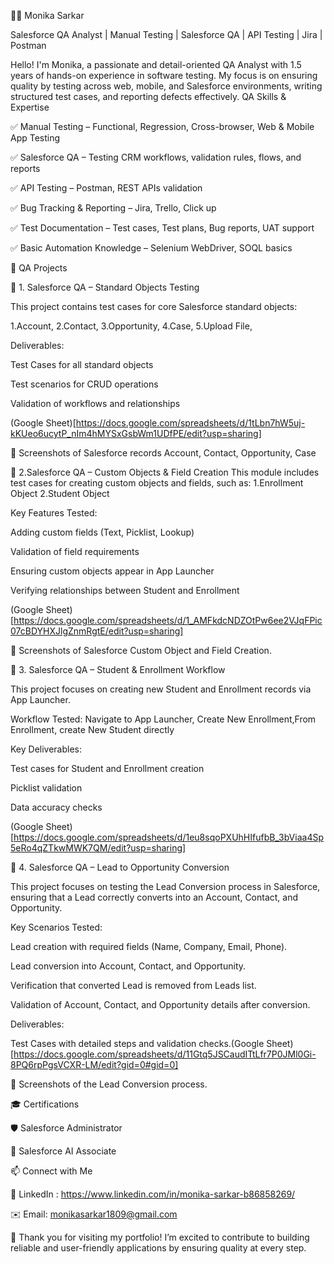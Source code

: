 👩‍💻 Monika Sarkar

Salesforce QA Analyst | Manual Testing | Salesforce QA | API Testing | Jira | Postman

Hello! I'm Monika, a passionate and detail-oriented QA Analyst with 1.5 years of hands-on experience in software testing. My focus is on ensuring quality by testing across web, mobile, and Salesforce environments, writing structured test cases, and reporting defects effectively.
QA Skills & Expertise

✅ Manual Testing – Functional, Regression, Cross-browser, Web & Mobile App Testing

✅ Salesforce QA – Testing CRM workflows, validation rules, flows, and reports

✅ API Testing – Postman, REST APIs validation

✅ Bug Tracking & Reporting – Jira, Trello, Click up

✅ Test Documentation – Test cases, Test plans, Bug reports, UAT support

✅ Basic Automation Knowledge – Selenium WebDriver, SOQL basics

🧪 QA Projects

📌 1. Salesforce QA – Standard Objects Testing

This project contains test cases for core Salesforce standard objects:

1.Account, 2.Contact, 3.Opportunity, 4.Case, 5.Upload File,

Deliverables:

Test Cases for all standard objects

Test scenarios for CRUD operations

Validation of workflows and relationships

(Google Sheet)[https://docs.google.com/spreadsheets/d/1tLbn7hW5uj-kKUeo6ucytP_nIm4hMYSxGsbWm1UDfPE/edit?usp=sharing]

📌 Screenshots of Salesforce records Account, Contact, Opportunity, Case

📌 2.Salesforce QA – Custom Objects & Field Creation
 This module includes test cases for creating custom objects and fields, such as: 1.Enrollment Object  2.Student Object
 
 Key Features Tested:
 
 Adding custom fields (Text, Picklist, Lookup)

 Validation of field requirements
 
 Ensuring custom objects appear in App Launcher

 Verifying relationships between Student and Enrollment
 
 (Google Sheet) [https://docs.google.com/spreadsheets/d/1_AMFkdcNDZOtPw6ee2VJqFPic07cBDYHXJlgZnmRgtE/edit?usp=sharing]

📌 Screenshots of Salesforce  Custom Object and Field Creation.

📌 3. Salesforce QA – Student & Enrollment Workflow

This project focuses on creating new Student and Enrollment records via App Launcher.

Workflow Tested: Navigate to App Launcher, Create New Enrollment,From Enrollment, create New Student directly

Key Deliverables:

Test cases for Student and Enrollment creation

Picklist validation

Data accuracy checks
 
 (Google Sheet) [https://docs.google.com/spreadsheets/d/1eu8sqoPXUhHIfufbB_3bViaa4Sp5eRo4qZTkwMWK7QM/edit?usp=sharing]

📌 4. Salesforce QA – Lead to Opportunity Conversion

This project focuses on testing the Lead Conversion process in Salesforce, ensuring that a Lead correctly converts into an Account, Contact, and Opportunity.

Key Scenarios Tested:

Lead creation with required fields (Name, Company, Email, Phone).

Lead conversion into Account, Contact, and Opportunity.

Verification that converted Lead is removed from Leads list.

Validation of Account, Contact, and Opportunity details after conversion.

Deliverables:

Test Cases with detailed steps and validation checks.(Google Sheet) [https://docs.google.com/spreadsheets/d/11Gtq5JSCaudITtLfr7P0JMl0Gi-8PQ6rpPgsVCXR-LM/edit?gid=0#gid=0]

📌 Screenshots of the Lead Conversion process.
 
🎓 Certifications

🛡 Salesforce Administrator

🧠 Salesforce AI Associate


📫 Connect with Me

💼 LinkedIn : https://www.linkedin.com/in/monika-sarkar-b86858269/

✉️ Email: monikasarkar1809@gmail.com

🙏 Thank you for visiting my portfolio!
I’m excited to contribute to building reliable and user-friendly applications by ensuring quality at every step.
